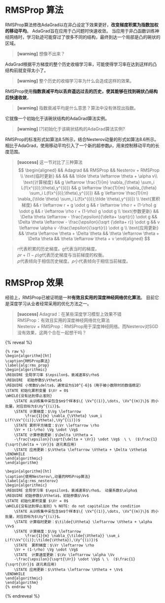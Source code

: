 # RMSProp 算法

RMSProp算法修改AdaGrad以在非凸设定下效果更好，**改变梯度积累为指数加权的移动平均**。
AdaGrad旨在应用于凸问题时快速收敛。
当应用于非凸函数训练神经网络时，学习轨迹可能穿过了很多不同的结构，最终到达一个局部是凸的碗状的区域。  
> **[warning]** 想像不出来？

AdaGrad根据平方梯度的整个历史收缩学习率，可能使得学习率在达到这样的凸结构前就变得太小了。  
> **[warning]** 整个历史的收缩学习率为什么会造成这样的效果。  

RMSProp使用**指数衰减平均以丢弃遥远过去的历史，使其能够在找到碗状凸结构后快速收敛**，  
> **[warning]** 指数衰减平均是什么意思？算法中没有体现出指数。  

它就像一个初始化于该碗状结构的AdaGrad算法实例。  
> **[warning]** [?]初始化于该碗状结构的AdaGrad算法实例?

RMSProp的标准形式如算法8.5所示，结合Nesterov动量的形式如算法8.6所示。
相比于AdaGrad，使用移动平均引入了一个新的超参数$\rho$，用来控制移动平均的长度范围。

> **[success]** 这一节对比了三种算法  
$$
\begin{aligned}
&& Adagrad && RMSProp && Nesterov + RMSProp \\
\text{临时更新} && && && \tilde \theta \leftarrow \theta + \alpha v\\
\text{计算梯度} && g \leftarrow \frac{1}{m} \nabla_{\theta} \sum_i L(f(x^{(i)};\theta),y^{(i)}) && g \leftarrow \frac{1}{m} \nabla_{\theta} \sum_i L(f(x^{(i)};\theta),y^{(i)}) && g \leftarrow \frac{1}{m} \nabla_{\tilde \theta} \sum_i L(f(x^{(i)};\tilde \theta),y^{(i)})  \\
\text{累积梯度} && r \leftarrow r + g \odot g && r \leftarrow \rho r + (1-\rho) g \odot g && r \leftarrow \rho r + (1-\rho) g \odot g \\
\text{参数更新} && \Delta \theta \leftarrow - \frac{\epsilon}{\delta+ \sqrt{r}} \odot g && \Delta \theta \leftarrow - \frac{\epsilon}{\sqrt {\delta+ r}} \odot g && v \leftarrow \alpha v -\frac{\epsilon}{\sqrt{r}} \odot g \\
\text{应用更新} && \theta \leftarrow \theta + \Delta \theta && \theta \leftarrow \theta + \Delta \theta && \theta \leftarrow \theta + v
\end{aligned}
$$

> r代表积累的历史梯度。g代表当时的梯度。  
> $\rho r + (1-\rho) g$代表历史梯度与当前梯度的权衡。  
> $\rho$代表倾向于相信历史梯度。$\rho$小代表倾向于相信当前梯度。  

# RMSProp 效果

经验上，RMSProp已被证明是一种**有效且实用的深度神经网络优化算法**。
目前它是深度学习从业者经常采用的优化方法之一。

> **[success]** 
Adagrad：在某些深度学习模型上效果不错  
RMSProp：有效且实用的深度神经网络优化算法  
Nesterov + RMSProp：RMSProp用于深度神经网络。而Nesterov对SGD没有效果，这两个合在一起想干吗？

{% reveal %}
```
{% raw %}
\begin{algorithm}[ht]
\caption{RMSProp算法}
\label{alg:rms_prop}
\begin{algorithmic}
\REQUIRE 全局学习率 $\epsilon$，衰减速率$\rho$
\REQUIRE  初始参数$\Vtheta$
\REQUIRE 小常数$\delta$，通常设为$10^{-6}$（用于被小数除时的数值稳定）
\STATE 初始化累积变量 $\Vr = 0$
\WHILE{没有达到停止准则}
    \STATE 从训练集中采包含$m$个样本$\{ \Vx^{(1)},\dots, \Vx^{(m)}\}$ 的小批量，对应目标为$\Vy^{(i)}$。
    \STATE 计算梯度：$\Vg \leftarrow  
         \frac{1}{m} \nabla_{\Vtheta} \sum_i L(f(\Vx^{(i)};\Vtheta),\Vy^{(i)})$ 
    \STATE 累积平方梯度：$\Vr \leftarrow \rho
    \Vr + (1-\rho) \Vg \odot \Vg$
    \STATE 计算参数更新：$\Delta \Vtheta =
    -\frac{\epsilon}{\sqrt{\delta + \Vr}} \odot \Vg$  \ \  ($\frac{1}{\sqrt{\delta + \Vr}}$ 逐元素应用)
    \STATE 应用更新：$\Vtheta \leftarrow \Vtheta + \Delta \Vtheta$
\ENDWHILE
\end{algorithmic}
\end{algorithm}

\begin{algorithm}[ht]
\caption{使用Nesterov\,动量的RMSProp算法}
\label{alg:rms_nesterov}
\begin{algorithmic}
\REQUIRE 全局学习率 $\epsilon$，衰减速率$\rho$， 动量系数$\alpha$
\REQUIRE 初始参数$\Vtheta$，初始参数$\Vv$
\STATE 初始化累积变量 $\Vr = 0$
\WHILE{没有达到停止准则} % NOTE: do not capitalize the condition
    \STATE 从训练集中采包含$m$个样本$\{ \Vx^{(1)},\dots, \Vx^{(m)}\}$ 的小批量，对应目标为$\Vy^{(i)}$。
    \STATE 计算临时更新：$\tilde{\Vtheta} \leftarrow \Vtheta + \alpha \Vv$
    \STATE 计算梯度：$\Vg \leftarrow  
         \frac{1}{m} \nabla_{\tilde{\Vtheta}} \sum_i L(f(\Vx^{(i)};\tilde{\Vtheta}),\Vy^{(i)})$ 
    \STATE  累积梯度：$\Vr \leftarrow \rho
    \Vr + (1-\rho) \Vg \odot \Vg$
    \STATE  计算速度更新：$\Vv \leftarrow \alpha \Vv
    -\frac{\epsilon}{\sqrt{\Vr}} \odot \Vg$ \ \  ($\frac{1}{\sqrt{\Vr}}$ 逐元素应用)
    \STATE 应用更新：$\Vtheta \leftarrow \Vtheta + \Vv$
\ENDWHILE
\end{algorithmic}
\end{algorithm}
{% endraw %}
```
{% endreveal %}